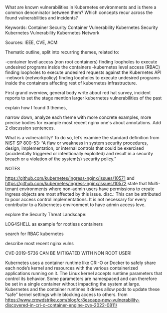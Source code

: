 What are known vulnerabilities in Kubernetes environments and is there a common denominator between them?
Which concepts recur across the found vulnerabilities and incidents?

Keywords:
Container Security
Container Vulnerability
Kubernetes Security
Kubernetes Vulnerability
Kubernetes Network

Sources: IEEE, CVE, ACM


Thematic outline, split into recurring themes, related to: 

-container level access (non root containers) finding loopholes to execute undesired programs inside the containers
-kubernetes level access (RBAC) finding loopholes to execute undesired requests against the Kubernetes API
-network (networkpolicy) finding loopholes to execute undesired programs inside the containers affecting rest of kubernetes 
infrastructure.


First grand overview, general body
write about red hat survey, incident reports to set the stage
mention larger kubernetes vulnerabilities of the past

explain how I found 3 themes, 

narrow down, analyze each theme with more concrete examples, more precise bodies
for example most recent nginx one's about annotations. Add 2 discussion sentences.


What is a vulnerability? To do so, let’s examine the standard definition from NIST SP 800-53: “A flaw or weakness in system security procedures, design, implementation, or internal controls that could be exercised (accidentally triggered or intentionally exploited) and result in a security breach or a violation of the system(s) security policy.” 

NOTES

https://github.com/kubernetes/ingress-nginx/issues/10571 
and 
https://github.com/kubernetes/ingress-nginx/issues/10572 
state that Multi-tenant environments where non-admin users have permissions to create Ingress objects are most affected by this issue. disc.: This can be attributed to poor access control implementations. It is not necessary for every contributor to a Kubernetes environment to have admin access leve. 

explore the Security Threat Landscape:

LOG4SHELL as example for rootless containers

search for RBAC kubernetes

describe most recent nginx vulns

CVE-2019-5736 CAN BE MITIGATED WITH NON ROOT USER!


Kubernetes uses a container runtime like CRI-O or Docker to safely share each node’s kernel and resources with the various containerized applications running on it. The Linux kernel accepts runtime parameters that control its behavior. Some parameters are namespaced and can therefore be set in a single container without impacting the system at large. Kubernetes and the container runtimes it drives allow pods to update these “safe” kernel settings while blocking access to others. from https://www.crowdstrike.com/blog/cr8escape-new-vulnerability-discovered-in-cri-o-container-engine-cve-2022-0811/






